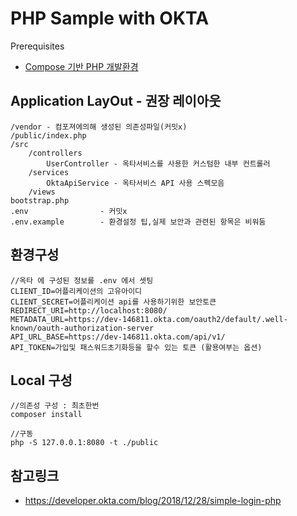 # PHP Sample with OKTA

Prerequisites
- [Compose 기반 PHP 개발환경](https://github.com/psmon/phpstarter)

## Application LayOut - 권장 레이아웃
    /vendor - 컴포져에의해 생성된 의존성파일(커밋x)
    /public/index.php 
    /src
        /controllers
            UserController - 옥타서비스를 사용한 커스텀한 내부 컨트롤러
        /services
            OktaApiService - 옥타서비스 API 사용 스펙모음
        /views
    bootstrap.php
    .env                - 커밋x
    .env.example        - 환경설정 팁,실제 보안과 관련된 항목은 비워둠    

## 환경구성 
    //옥타 에 구성된 정보를 .env 에서 셋팅
    CLIENT_ID=어플리케이션의 고유아이디
    CLIENT_SECRET=어플리케이션 api를 사용하기위한 보안토큰
    REDIRECT_URI=http://localhost:8080/
    METADATA_URL=https://dev-146811.okta.com/oauth2/default/.well-known/oauth-authorization-server
    API_URL_BASE=https://dev-146811.okta.com/api/v1/
    API_TOKEN=가입및 패스워드초기화등을 할수 있는 토큰 (활용여부는 옵션)

## Local 구성
    //의존성 구성 : 최초한번
    composer install

    //구동
    php -S 127.0.0.1:8080 -t ./public

## 참고링크
- https://developer.okta.com/blog/2018/12/28/simple-login-php


